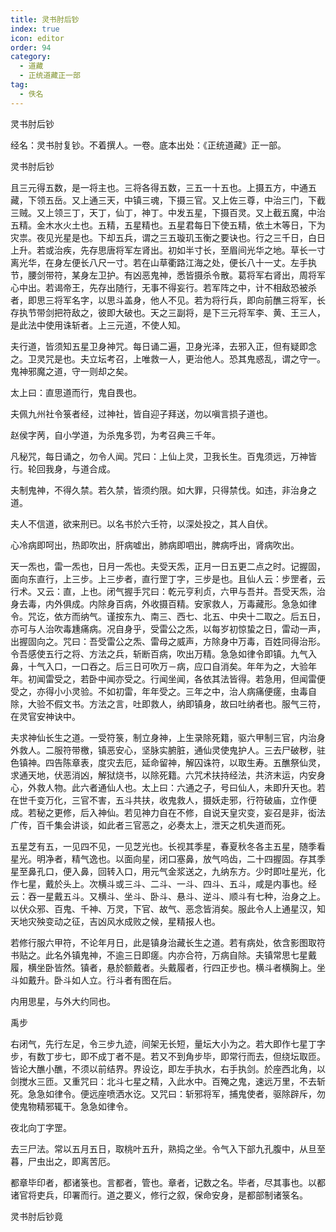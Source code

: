 ```yaml
---
title: 灵书肘后钞
index: true
icon: editor
order: 94
category:
  - 道藏
  - 正统道藏正一部
tag:
  - 佚名
---
```


灵书肘后钞  

经名：灵书肘复钞。不着撰人。一卷。底本出处：《正统道藏》正一部。  

灵书肘后钞  

且三元得五数，是一将主也。三将各得五数，三五一十五也。上摄五方，中通五藏，下领五岳。又上通三天，中镇三魂，下摄三官。又上佐三尊，中治三门，下截三贼。又上领三丁，天丁，仙丁，神丁。中发五星，下摄百灵。又上截五魔，中治五精。金木水火土也。五精，五星精也。五星君每日下使五精，依土木等日，下为灾祟。夜见光星是也。下却五兵，谓之三五璇玑玉衡之要诀也。行之三千日，白日上升。若或治疾，先存思唐将军左肾出。初如半寸长，至眉间光华之地。草长一寸离光华，在身左便长八尺一寸。若在山草衢路江海之处，便长八十一丈。左手执节，腰剑带符，某身左卫护。有凶恶鬼神，悉皆摄杀令散。葛将军右肾出，周将军心中出。若谒帝王，先存出随行，无事不得妄行。若军阵之中，计不相敌恐被杀者，即思三将军名字，以思斗盖身，他人不见。若为将行兵，即向前醮三将军，长存执节带剑把符敌之，彼即大破也。天之三副将，是下三元将军李、黄、王三人，是此法中使用诛斩者。上三元道，不使人知。  

夫行道，皆须知五星卫身神咒。每日诵二遍，卫身光泽，去邪入正，但有疑即念之。卫灵咒是也。夫立坛考召，上唯救一人，更治他人。恐其鬼惑乱，谓之守一。鬼神邪魔之道，守一则却之矣。  

太上曰：直思道而行，鬼自畏也。  

夫佩九州社令箓者经，过神社，皆自迎子拜送，勿以嗔言损子道也。  

赵侯字苪，自小学道，为杀鬼多罚，为考召典三千年。  

凡秘咒，每日诵之，勿令人闻。咒曰：上仙上灵，卫我长生。百鬼须远，万神皆行。轮回我身，与道合成。  

夫制鬼神，不得久禁。若久禁，皆须约限。如大罪，只得禁伐。如违，非治身之道。  

夫人不信道，欲来刑已。以名书於六壬符，以深处投之，其人自伏。  

心冷病即呵出，热即吹出，肝病嘘出，肺病即呬出，脾病呼出，肾病吹出。  

天一炁也，雷一炁也，日月一炁也。夫受天炁，正月一日五更二点之时。记握固，面向东直行，上三步。上三步者，直行罡丁字，三步是也。且仙人云：步罡者，云行术。又云：直，上也。闭气握手咒曰：乾元亨利贞，六甲与吾并。吾受天炁，治身去毒，内外俱成。内除身百病，外收摄百精。安家救人，万毒藏形。急急如律令。咒讫，依方而纳气。谨按东九、南三、西七、北五、中央十二取之。后五日，亦可与人治吹毒尰痛病。况自身乎，受雷公之炁，以每岁初惊蛰之日，雷动一声，出握固向之。咒曰：吾受雷公之炁、雷母之威声，方除身中万毒，百姓同得治形。令吾感使五行之将、方法之兵，斩断百病，吹出万精。急急如律令即镇。九气入鼻，十气入口，一口吞之。后三日可吹万－病，应口自消矣。年年为之，大验年年。初闻雷受之，若卧中闻亦受之。行闻坐闻，各依其法皆得。若急用，但闻雷便受之，亦得小小灵验。不如初雷，年年受之。三年之中，治人病痛便瘥，虫毒自除，大验不假文书。方法之言，吐即救人，纳即镇身，故曰吐纳者也。服气三符，在灵官安神诀中。  

夫求神仙长生之道。一受符箓，制立身神，上生录除死籍，驱六甲制三官，内治身外救人。二服符带檄，镇恶安心，坚脉实腑脏，通仙灵使鬼护人。三去尸破秽，驻色镇神。四告陈章表，度灾去厄，延命留神，解囚诛符，以取生寿。五醮祭仙灵，求通天地，伏恶消凶，解狱烧书，以除死籍。六咒术扶持经法，共济末运，内安身心，外救人物。此六者通仙人也。太上曰：六通之子，号曰仙人，未即升天也。若在世千变万化，三官不害，五斗共扶，收鬼救人，摄妖走邪，行符破庙，立作便成。若秘之更修，后入神仙。若见神力自在不修，自说天皇灾变，妄召是非，衒法广传，百千集会讲谈，如此者三官恶之，必奏太上，泄天之机失道而死。  

五星芝有五，一见四不见，一见芝光也。长视其季星，春夏秋冬各主五星，随季看星光。明净者，精气逸也。以面向星，闭口塞鼻，放气呜齿，二十四握固。存其季星至鼻孔口，便入鼻，回转入口，用元气金浆送之，九纳东方。少时即吐星光，化作七星，戴於头上。次横斗或三斗、二斗、一斗、四斗、五斗，咸是内事也。经云：吞一星戴五斗。又横斗、坐斗、卧斗、悬斗、逆斗、顺斗有七种，治身之上。以伏众邪、百鬼、千神、万灵，下官、故气、恶念皆消矣。服此令人上通星汉，知天地灾殃变动之征，吉凶风水成败之候，星精报人也。  

若修行服六甲符，不论年月日，此是镇身治藏长生之道。若有病处，依含影图取符书贴之。此名外镇鬼神，不逾三日即瘥。内亦合符，万病自除。夫镇常思七星戴履，横坐卧皆然。镇者，悬於额戴者。头戴履者，行四正步也。横斗者横胸上。坐斗如戴升。卧斗如人立。行斗者有图在后。  

内用思星，与外大约同也。  

禹步  

右闭气，先行左足，令三步九迹，间架无长短，量坛大小为之。若大即作七星丁字步，有数丁步七，即不成丁者不是。若又不到角步毕，即常行而去，但绕坛取匝。皆论大醮小醮，不须以前结界。界设讫，即左手执水，右手执剑。於座西北角，以剑搅水三匝。又重咒曰：北斗七星之精，入此水中。百殗之鬼，速远万里，不去斩死。急急如律令。便远座喷洒水讫。又咒曰：斩邪将军，捕鬼使者，驱除辟斥，勿使鬼物精邪辄干。急急如律令。  

夜北向丁字罡。  

去三尸法。常以五月五日，取桃叶五升，熟捣之坐。令气入下部九孔腹中，从旦至暮，尸虫出之，即离苦厄。  

都章毕印者，都诸箓也。言都者，管也。章者，记数之名。毕者，尽其事也。以都诸官将吏兵，印署而行。道之要义，修行之叙，保命安身，是都部制诸箓名。  

灵书肘后钞竟  
